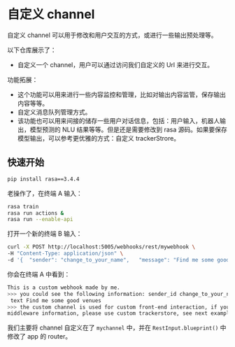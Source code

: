# 自定义 channel

自定义 channel 可以用于修改和用户交互的方式，或进行一些输出预处理等。

以下仓库展示了：

+ 自定义一个 channel，用户可以通过访问我们自定义的 Url 来进行交互。

功能拓展：

+ 这个功能可以用来进行一些内容监控和管理，比如对输出内容监管，保存输出内容等等。
+ 自定义消息队列管理方式。
+ 该功能也可以用来间接的储存一些用户对话信息，包括：用户输入，机器人输出，模型预测的 NLU 结果等等。但是还是需要修改到 rasa 源码。如果要保存模型输出，可以参考更优雅的方式：自定义 trackerStrore。

## 快速开始

```sh
pip install rasa==3.4.4
```

老操作了，在终端 A 输入：

```sh
rasa train
rasa run actions &
rasa run --enable-api
```

打开一个新的终端 B 输入：

```sh
curl -X POST http://localhost:5005/webhooks/rest/mywebhook \
-H "Content-Type: application/json" \
-d '{  "sender": "change_to_your_name",   "message": "Find me some good venues"}' 
```

你会在终端 A 中看到：

```sh
This is a custom webhook made by me.
>>> you could see the following information: sender_id change_to_your_name,
 text Find me some good venues
>>> the custom channel is used for custom front-end interaction, if you want to save
middleware information, please use custom trackerstore, see next example
```

我们主要将 channel 自定义在了 `mychannel` 中，并在 `RestInput.blueprint()` 中修改了 app 的 router。

